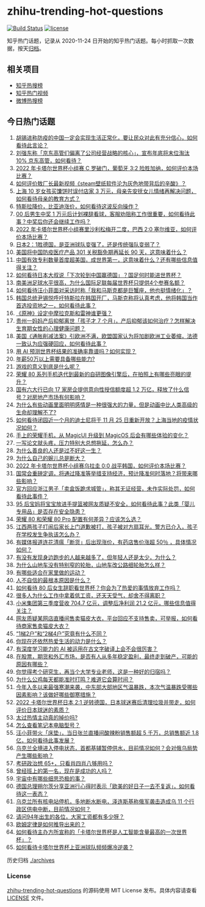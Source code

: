 # zhihu-trending-hot-questions

[![Build Status](https://github.com/justjavac/zhihu-trending-hot-questions/workflows/ci/badge.svg?branch=master)](https://github.com/justjavac/zhihu-trending-hot-questions/actions)
[![license](https://img.shields.io/github/license/justjavac/zhihu-trending-hot-questions)](https://github.com/justjavac/zhihu-trending-hot-questions/blob/master/LICENSE)

知乎热门话题，记录从 2020-11-24 日开始的知乎热门话题。每小时抓取一次数据，按天[归档](./archives)。

## 相关项目

- [知乎热搜榜](https://github.com/justjavac/zhihu-trending-top-search)
- [知乎热门视频](https://github.com/justjavac/zhihu-trending-hot-video)
- [微博热搜榜](https://github.com/justjavac/weibo-trending-hot-search)

## 今日热门话题

<!-- BEGIN -->
<!-- 最后更新时间 Fri Nov 25 2022 06:16:37 GMT+0800 (China Standard Time) -->

1. [胡锡进称防疫的中国一定会实现生活正常化，要让民众对此有充分信心，如何看待此言论？](https://www.zhihu.com/question/568555307)
1. [刘强东称「京东高管们偏离了公司经营战略的核心」，宣布年底将末位淘汰 10% 京东高管，如何看待？](https://www.zhihu.com/question/568584990)
1. [2022 年卡塔尔世界杯小组赛 C 罗破门，葡萄牙 3:2 险胜加纳，如何评价本场比赛？](https://www.zhihu.com/question/568640528)
1. [如何评价敖厂长最新视频《steam壁纸软件沦为灰色地带背后的辛酸》？](https://www.zhihu.com/question/568607858)
1. [上海 10 岁女孩买馕饼时误付店家 3 万元，母亲先安抚女儿情绪再解决问题，如何看待母亲的教育方式？](https://www.zhihu.com/question/568560169)
1. [特斯拉降价，比亚迪涨价，如何看待这波反向操作？](https://www.zhihu.com/question/568554198)
1. [00 后男生中奖 1 万元后计划裸辞看球，客服劝阻称工作很重要，如何看待此事？中奖后你还会继续工作吗？](https://www.zhihu.com/question/568144713)
1. [2022 年卡塔尔世界杯小组赛里沙利松梅开二度，巴西 2:0 塞尔维亚，如何评价本场比赛？](https://www.zhihu.com/question/568640619)
1. [日本2：1胜德国，是亚洲球队变强了，还是传统强队变弱了？](https://www.zhihu.com/question/568445054)
1. [美国将中国防疫医疗产品 301 关税豁免期再延长 90 天，这意味着什么？](https://www.zhihu.com/question/568579769)
1. [中国有效专利数量首度超美国，成世界第一，这意味着什么？还有哪些信息值得关注？](https://www.zhihu.com/question/568412757)
1. [如何看待日本大叔说「下次轮到中国赢德国」？国足何时能进世界杯？](https://www.zhihu.com/question/568593647)
1. [南美洲足球水平很高，为什么国际足联每届世界杯只提供4个参赛名额？](https://www.zhihu.com/question/471816019)
1. [如何看待汪小菲面对采访时称「我和马斯克都是巨蟹座，他也挺情绪化」？](https://www.zhihu.com/question/568396809)
1. [韩国总统尹锡悦呼吁特斯拉在韩国开厂，马斯克称将认真考虑，他将韩国当作首选投资地之一，如何看待此事？](https://www.zhihu.com/question/568589946)
1. [《原神》设定中摩拉克斯和雷神谁更强？](https://www.zhihu.com/question/484097516)
1. [贵州一妈妈产后抑郁离世「孩子才 7 个月」，产后抑郁该如何治疗？怎样解决生育期女性的心理健康问题？](https://www.zhihu.com/question/568358843)
1. [美国《通胀削减法案》引欧洲不满，欧盟国家认为将加剧欧洲工业萎缩，法德一致认为应强硬回应，如何看待此事？](https://www.zhihu.com/question/568548185)
1. [用 AI 预测世界杯结果的准确率靠谱吗？如何实现？](https://www.zhihu.com/question/566995088)
1. [年薪50万以上需要具备哪些能力?](https://www.zhihu.com/question/564634165)
1. [游戏的意义到底是什么呢？](https://www.zhihu.com/question/566271294)
1. [荣耀 80 系列手机迭代到最新的自研图像引擎后，在拍照上有哪些亮眼的提升？](https://www.zhihu.com/question/568562824)
1. [国有六大行已向 17 家房企提供意向性授信额度超 1.2 万亿，释放了什么信号？对房地产市场有何影响？](https://www.zhihu.com/question/568626681)
1. [为什么有些动画里面明明感情是一种很强大的力量，但是动画中比人类高级的生命却理解不了?](https://www.zhihu.com/question/568224266)
1. [如何看待闭园近一个月的迪士尼将于 11 月 25 日重新开放？上海当地的疫情状况如何？](https://www.zhihu.com/question/568558425)
1. [手上的荣耀手机，从 MagicUI 升级到 MagicOS 后会有哪些体验的变化？](https://www.zhihu.com/question/568581257)
1. [一写论文就头疼，压力特别大总想拖延，怎么办？](https://www.zhihu.com/question/316897639)
1. [为什么善良的人还是过不好这一生？](https://www.zhihu.com/question/566170799)
1. [为什么自己的婉儿总是断大？](https://www.zhihu.com/question/345697726)
1. [2022 年卡塔尔世界杯小组赛乌拉圭 0:0 战平韩国，如何评价本场比赛？](https://www.zhihu.com/question/568623587)
1. [国常会重磅定调，将通过降准等举措支持经济，预计降准何时落地？将带来哪些影响？](https://www.zhihu.com/question/568610212)
1. [官方回应浙江男子「卖盒饭跪求城管」，称其无证经营，未作实际处罚，如何看待此事件？](https://www.zhihu.com/question/568385898)
1. [95 后宝妈将宝宝放进手提篮被网友质疑不安全，如何看待此事？此类「婴儿专用品」是否存在安全隐患？](https://www.zhihu.com/question/568162918)
1. [荣耀 80 和荣耀 80 Pro 配置有何差异？应该怎么选？](https://www.zhihu.com/question/568554186)
1. [江西两孩子打闹后家长上门道歉被打，孩子被对方扇耳光，警方已介入，孩子在学校发生争执该怎么办？](https://www.zhihu.com/question/568561099)
1. [有媒体报道连花清瘟「断货」后出现涨价，有药店售价涨超 50％ ，具体情况如何？](https://www.zhihu.com/question/568387310)
1. [有没有发现身边跑步的人越来越多了，但年轻人还是太少，为什么？](https://www.zhihu.com/question/567581965)
1. [为什么山地车没有特别窄的轮胎，山地车改公路细轮胎怎么样？](https://www.zhihu.com/question/567769688)
1. [有哪些适合在家里做的运动？](https://www.zhihu.com/question/565875411)
1. [人不自信的最根本原因是什么？](https://www.zhihu.com/question/22996751)
1. [如何看待 80 后女生辞职看世界杯？你会为了热爱的事情放弃工作吗？](https://www.zhihu.com/question/568342192)
1. [很多人为什么工作中拿着低工资，还天天受气，却舍不得离职？](https://www.zhihu.com/question/560089883)
1. [小米集团第三季度营收 704.7 亿元，调整后净利润 21.2 亿元，哪些信息值得关注？](https://www.zhihu.com/question/568404044)
1. [网友质疑某网店直播间售卖猫皮大衣，平台回应不支持售卖，可举报，如何看待商家售卖猫皮大衣？](https://www.zhihu.com/question/568170513)
1. [“1梯2户”和“2梯4户”究竟有什么不同？](https://www.zhihu.com/question/454473751)
1. [你现在还依然热爱生活的动力是什么？](https://www.zhihu.com/question/567807891)
1. [有深度学习能力的 AI 被运用在古文字破译上会不会很厉害？](https://www.zhihu.com/question/64994106)
1. [在股票，期货和外汇市场，是否有人从多年稳定盈利，最终走到破产，可能的原因有哪些？](https://www.zhihu.com/question/566038664)
1. [你觉得考个研究生，再当个大学专业老师，这是一种好的归宿吗？](https://www.zhihu.com/question/568029998)
1. [为什么公鸡每天都能准时打鸣？难道它会算时间？](https://www.zhihu.com/question/533828207)
1. [今年入冬以来最强寒潮来袭，中东部大部地区气温暴跌，本次气温暴跌受哪些因素影响？该做好哪些御寒措施？](https://www.zhihu.com/question/568600794)
1. [2022 卡塔尔世界杯日本 2:1 逆转德国，日本球迷赛后清理垃圾并带走，如何评价日本球迷的素质？](https://www.zhihu.com/question/568537177)
1. [太过热情主动真的掉价吗?](https://www.zhihu.com/question/566890573)
1. [怎么查看笔记本电脑型号？](https://www.zhihu.com/question/567300121)
1. [汪小菲带火「床垫」，当日张兰直播间酸辣粉销售额超 5 千万，总销售额近 1.8 亿，如何看待此事发展？](https://www.zhihu.com/question/568380602)
1. [乌克兰全境进入停电状态，首都基辅暂停供水，目前情况如何？会对俄乌局势产生哪些影响？](https://www.zhihu.com/question/568533689)
1. [考研政治想 65+，只看肖四肖八够用吗？](https://www.zhihu.com/question/566658615)
1. [曾经班上的第一名，现在是成功的人吗？](https://www.zhihu.com/question/302310433)
1. [宇宙中有哪些细思恐极的事？](https://www.zhihu.com/question/37147220)
1. [德国总理朔尔茨分享亚洲行心得时表示「欧美的好日子一去不复返」，如何看待这一表态？](https://www.zhihu.com/question/568358655)
1. [乌克兰所有核电站停机，多地断水断电，泽连斯基称俄军袭击造成乌 11 个行政区供电中断，目前情况如何？](https://www.zhihu.com/question/568548182)
1. [请问94年出生的各位，大家工资都有多少呀？](https://www.zhihu.com/question/567763150)
1. [欧姆定律是如何推导出来的？](https://www.zhihu.com/question/465311890)
1. [如何看待主办方所宣称的「卡塔尔世界杯是人工智能含量最高的一次世界杯」？](https://www.zhihu.com/question/566994915)
1. [如何看待卡塔尔世界杯上亚洲球队频频爆冷逆袭？](https://www.zhihu.com/question/568432737)

<!-- END -->

历史归档 [./archives](./archives)

### License

[zhihu-trending-hot-questions](https://github.com/justjavac/zhihu-trending-hot-questions)
的源码使用 MIT License 发布。具体内容请查看 [LICENSE](./LICENSE) 文件。

